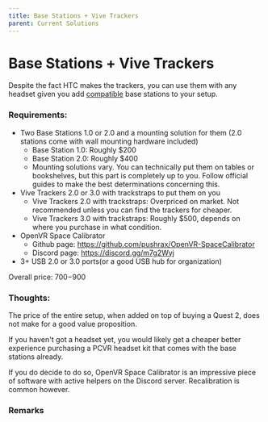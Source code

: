 ```yaml
---
title: Base Stations + Vive Trackers
parent: Current Solutions
---
```

# Base Stations + Vive Trackers
Despite the fact HTC makes the trackers, you can use them with any headset given you add [compatible](#remarks) base stations to your setup.

### Requirements:
* Two Base Stations 1.0 or 2.0 and a mounting solution for them (2.0 stations come with wall mounting hardware included)
  * Base Station 1.0: Roughly $200
  * Base Station 2.0: Roughly $400
  * Mounting solutions vary. You can technically put them on tables or bookshelves, but this part is completely up to you. Follow official guides to make the best determinations concerning this.
* Vive Trackers 2.0 or 3.0 with trackstraps to put them on you
  * Vive Trackers 2.0 with trackstraps: Overpriced on market. Not recommended unless you can find the trackers for cheaper.
  * Vive Trackers 3.0 with trackstraps: Roughly $500, depends on where you purchase in what condition.
* OpenVR Space Calibrator
  * Github page: https://github.com/pushrax/OpenVR-SpaceCalibrator
  * Discord page: https://discord.gg/m7g2Wyj
* 3+ USB 2.0 or 3.0 ports(or a good USB hub for organization)

Overall price: $700-$900

### Thoughts:
The price of the entire setup, when added on top of buying a Quest 2, does not make for a good value proposition.

If you haven't got a headset yet, you would likely get a cheaper better experience purchasing a PCVR headset kit that comes with the base stations already.

If you do decide to do so, OpenVR Space Calibrator is an impressive piece of software with active helpers on the Discord server. Recalibration is common however.

### Remarks
